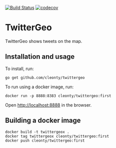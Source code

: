 [![Build Status](https://travis-ci.org/cleonty/twittergeo.svg?branch=master)](https://travis-ci.org/cleonty/TwitterGeo)
[![codecov](https://codecov.io/gh/cleonty/twittergeo/branch/master/graph/badge.svg)](https://codecov.io/gh/cleonty/twittergeo)

# TwitterGeo
TwitterGeo shows tweets on the map.

## Installation and usage

To install, run:

```
go get github.com/cleonty/twittergeo
```
To run using a docker image, run:
```
docker run -p 8888:8383 cleonty/twittergeo:first 
```
Open <http://localhost:8888> in the browser.

## Building a docker image
```
docker build -t twittergeox .
docker tag twittergeox cleonty/twittergeo:first
docker push cleonty/twittergeo:first
```

